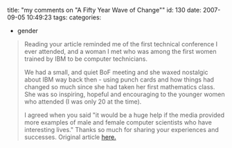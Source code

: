 title: "my comments on \"A Fifty Year Wave of Change\""
id: 130
date: 2007-09-05 10:49:23
tags: 
categories: 
- gender

> Reading your article reminded me of the first technical conference I ever attended, and a woman I met who was among the first women trained by IBM to be computer technicians.> 
> 
> We had a small, and quiet BoF meeting and she waxed nostalgic about IBM way back then - using punch cards and how things had changed so much since she had taken her first mathematics class. She was so inspiring, hopeful and encouraging to the younger women who attended (I was only 20 at the time).> 
> 
> I agreed when you said  "it would be a huge help if the media provided more examples of male and female computer scientists who have interesting lives."  Thanks so much for sharing your experiences and successes.
Original article [here.](http://www.oreillynet.com/pub/a/womenintech/2007/09/05/a-fifty-year-wave-of-change.html)
